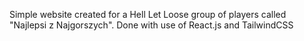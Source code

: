 Simple website created for a Hell Let Loose group of players called "Najlepsi z Najgorszych". Done with use of React.js and TailwindCSS
